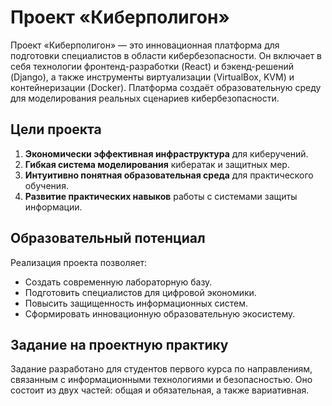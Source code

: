 # Проект «Киберполигон»

Проект «Киберполигон» — это инновационная платформа для подготовки специалистов в области кибербезопасности. Он включает в себя технологии фронтенд-разработки (React) и бэкенд-решений (Django), а также инструменты виртуализации (VirtualBox, KVM) и контейнеризации (Docker). Платформа создаёт образовательную среду для моделирования реальных сценариев кибербезопасности.

## Цели проекта
1. **Экономически эффективная инфраструктура** для киберучений.
2. **Гибкая система моделирования** кибератак и защитных мер.
3. **Интуитивно понятная образовательная среда** для практического обучения.
4. **Развитие практических навыков** работы с системами защиты информации.

## Образовательный потенциал
Реализация проекта позволяет:
- Создать современную лабораторную базу.
- Подготовить специалистов для цифровой экономики.
- Повысить защищенность информационных систем.
- Сформировать инновационную образовательную экосистему.

## Задание на проектную практику
Задание разработано для студентов первого курса по направлениям, связанным с информационными технологиями и безопасностью. Оно состоит из двух частей: общая и обязательная, а также вариативная.
